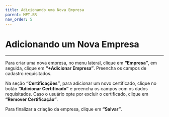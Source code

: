```yaml
---
title: Adicionando uma Nova Empresa
parent: MPT.BR
nav_order: 5
---
```


# Adicionando um Nova Empresa
---

Para criar uma nova empresa, no menu lateral, clique em **“Empresa”**, em seguida, clique em **“+Adicionar Empresa”**. Preencha os campos de cadastro requisitados.



Na seção **“Certificações”**, para adicionar um novo certificado, clique no botão **“Adicionar Certificado”** e  preencha os campos com os dados requisitados. Caso o usuário opte por excluir o certificado, clique em **“Remover Certificação”**.



Para finalizar a criação da empresa, clique em **“Salvar”**.

